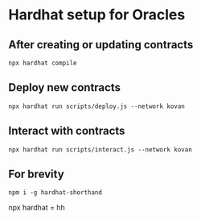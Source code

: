 
# Hardhat setup for Oracles

## After creating or updating contracts 

```shell
npx hardhat compile
```

## Deploy new contracts
```shell
npx hardhat run scripts/deploy.js --network kovan
```

## Interact with contracts
```shell
npx hardhat run scripts/interact.js --network kovan
```

## For brevity
```shell
npm i -g hardhat-shorthand
```
npx hardhat = hh